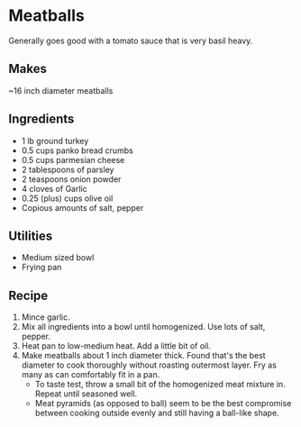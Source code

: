 # Meatballs

Generally goes good with a tomato sauce that is very basil heavy.

## Makes

~16 inch diameter meatballs

## Ingredients

- 1 lb ground turkey
- 0.5 cups panko bread crumbs
- 0.5 cups parmesian cheese
- 2 tablespoons of parsley
- 2 teaspoons onion powder
- 4 cloves of Garlic
- 0.25 (plus) cups olive oil
- Copious amounts of salt, pepper

## Utilities

- Medium sized bowl
- Frying pan

## Recipe

1. Mince garlic.
2. Mix all ingredients into a bowl until homogenized. Use lots of salt, pepper.
3. Heat pan to low-medium heat. Add a little bit of oil.
4. Make meatballs about 1 inch diameter thick. Found that's the best diameter to cook thoroughly without roasting outermost layer. Fry as many as can comfortably fit in a pan.
    - To taste test, throw a small bit of the homogenized meat mixture in. Repeat until seasoned well.
    - Meat pyramids (as opposed to ball) seem to be the best compromise between cooking outside evenly and still having a ball-like shape.
